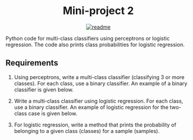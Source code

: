<div align="center">
<h1>Mini-project 2</h1>
</div>

<div align="center">

[![readme](https://img.shields.io/badge/README-in_Polish-red)](https://github.com/mbednarek98/School-Projects/blob/master/MIW/MIW2/README.pl-PL.md)

</div>

Python code for multi-class classifiers using perceptrons or logistic regression. The code also prints class probabilities for logistic regression.

## Requirements
1. Using perceptrons, write a multi-class classifier (classifying 3 or more classes). For each class, use a binary classifier. An example of a binary classifier is given below.

2. Write a multi-class classifier using logistic regression. For each class, use a binary classifier. An example of logistic regression for the two-class case is given below.

3. For logistic regression, write a method that prints the probability of belonging to a given class (classes) for a sample (samples).